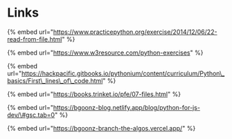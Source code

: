 # Links

{% embed url="https://www.practicepython.org/exercise/2014/12/06/22-read-from-file.html" %}

{% embed url="https://www.w3resource.com/python-exercises" %}



{% embed url="https://hackpacific.gitbooks.io/pythonium/content/curriculum/Python\_basics/First\_lines\_of\_code.html" %}

{% embed url="https://books.trinket.io/pfe/07-files.html" %}

{% embed url="https://bgoonz-blog.netlify.app/blog/python-for-js-dev/\#gsc.tab=0" %}

{% embed url="https://bgoonz-branch-the-algos.vercel.app/" %}



